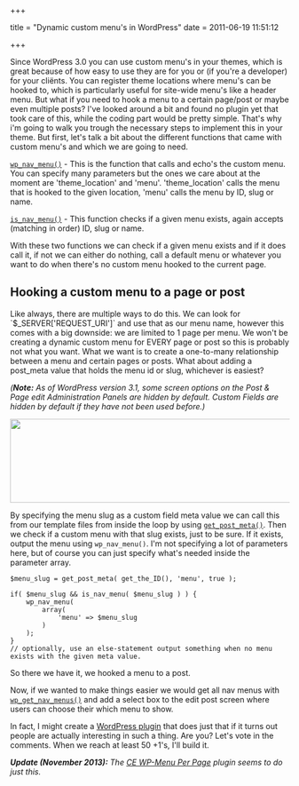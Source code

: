 +++

title = "Dynamic custom menu's in WordPress"
date = 2011-06-19 11:51:12

+++

Since WordPress 3.0 you can use custom menu's in your themes, which is great because of how easy to use they are for you or (if you're a developer) for your cliënts. You can register theme locations where menu's can be hooked to, which is particularly useful for site-wide menu's like a header menu. But what if you need to hook a menu to a certain page/post or maybe even multiple posts? I've looked around a bit and found no plugin yet that took care of this, while the coding part would be pretty simple. That's why i'm going to walk you trough the necessary steps to implement this in your theme. But first, let's talk a bit about the different functions that came with custom menu's and which we are going to need.

<a href="http://codex.wordpress.org/Function_Reference/wp_nav_menu">`wp_nav_menu()`</a> - This is the function that calls and echo's the custom menu. You can specify many parameters but the ones we care about at the moment are 'theme_location' and 'menu'. 'theme_location' calls the menu that is hooked to the given location, 'menu' calls the menu by ID, slug or name.

<a href="http://codex.wordpress.org/Function_Reference/wp_nav_menu">`is_nav_menu()`</a> - This function checks if a given menu exists, again accepts (matching in order) ID, slug or name.

With these two functions we can check if a given menu exists and if it does call it, if not we can either do nothing, call a default menu or whatever you want to do when there's no custom menu hooked to the current page.

<h2>Hooking a custom menu to a page or post</h2>
Like always, there are multiple ways to do this. We can look for `$_SERVER['REQUEST_URI']` and use that as our menu name, however this comes with a big downside: we are limited to 1 page per menu. We won't be creating a dynamic custom menu for EVERY page or post so this is probably not what you want. What we want is to create a one-to-many relationship between a menu and certain pages or posts. What about adding a post_meta value that holds the menu id or slug, whichever is easiest?

<em>(<strong>Note:</strong> As of WordPress version 3.1, some screen options on the Post &amp; Page edit Administration Panels are hidden by default. Custom Fields are hidden by default if they have not been used before.)</em>

<img class="aligncenter size-full wp-image-518" title="Custom field containting 'menu' meta value." alt="" src="https://res.cloudinary.com/dannyvankooten/image/upload/v1408704662/custom-field-menu_vo6w2e.jpg" width="518" height="151" />

By specifying the menu slug as a custom field meta value we can call this from our template files from inside the loop by using <a href="http://codex.wordpress.org/Function_Reference/get_post_meta">`get_post_meta()`</a>. Then we check if a custom menu with that slug exists, just to be sure. If it exists, output the menu using `wp_nav_menu()`. I'm not specifying a lot of parameters here, but of course you can just specify what's needed inside the parameter array.

```php?start_inline=1
$menu_slug = get_post_meta( get_the_ID(), 'menu', true );

if( $menu_slug && is_nav_menu( $menu_slug ) ) {
	wp_nav_menu( 
    	array(
			'menu' => $menu_slug
		)
    );
} 
// optionally, use an else-statement output something when no menu exists with the given meta value.
```

So there we have it, we hooked a menu to a post. 

Now, if we wanted to make things easier we would get all nav menus with <a href="http://core.trac.wordpress.org/browser/tags/3.1.3/wp-includes/nav-menu.php#l409">`wp_get_nav_menus()`</a> and add a select box to the edit post screen where users can choose their which menu to show.

In fact, I might create a <a href="https://dannyvankooten.com/wordpress-plugins/">WordPress plugin</a> that does just that if it turns out people are actually interesting in such a thing. Are you? Let's vote in the comments. When we reach at least 50 +1's, I'll build it.

_<strong>Update (November 2013):</strong> The <a href="http://wordpress.org/plugins/ce-wp-menu-per-page/">CE WP-Menu Per Page</a> plugin seems to do just this._